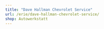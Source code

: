 ```yaml
---
title: "Dave Hallman Chevrolet Service"
url: /erie/dave-hallman-chevrolet-service/
shop: Autowerkstatt
---
```

